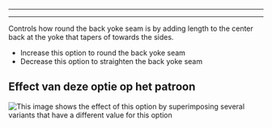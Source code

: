 ***

***

Controls how round the back yoke seam is by adding length to the center back at the yoke that tapers of towards the sides.

- Increase this option to round the back yoke seam
- Decrease this option to straighten the back yoke seam

## Effect van deze optie op het patroon

![This image shows the effect of this option by superimposing several variants that have a different value for this option](simon_roundback_sample.svg "Effect of this option on the pattern")
